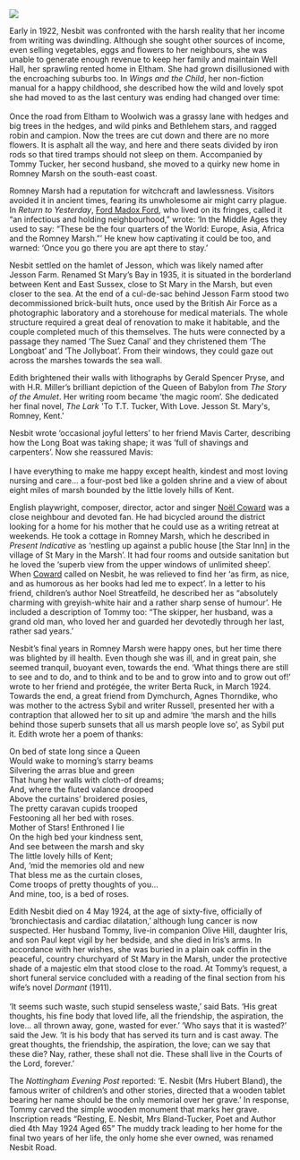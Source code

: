 <html><head></head><body><a href="https://juncture-digital.org"><img src="https://juncture-digital.org/images/ve-button.png"/></a>
<param author="Eleanor Fitzsimon" banner="/images/banners/19c.jpg" layout="vtl" title="Edith Nesbit, the Romney Marsh and St Mary's Bay" ve-config=""/>

<param aliases="Romney Marsh" eid="Q1506093" ve-entity=""/>
<param aliases="St Mary in the Marsh" eid="Q7594628" ve-entity=""/>
<param aliases="Eltham" eid="Q2057625" ve-entity=""/>
<param aliases="Woolwich" eid="Q1006232" ve-entity=""/>
<param aliases="St Mary’s Bay" eid="Q7594245" ve-entity=""/>
<param aliases="Star Inn" eid="Q26627948" ve-entity=""/>

Early in 1922, Nesbit was confronted with the harsh reality that her income from writing was dwindling. Although she sought other sources of income, even selling vegetables, eggs and flowers to her neighbours, she was unable to generate enough revenue to keep her family and maintain Well Hall, her sprawling rented home in Eltham. She had grown disillusioned with the encroaching suburbs too. In _Wings and the Child_, her non-fiction manual for a happy childhood, she described how the wild and lovely spot she had moved to as the last century was ending had changed over time: 
<br/><br/>
Once the road from Eltham to Woolwich was a grassy lane with hedges and big trees in the hedges, and wild pinks and Bethlehem stars, and ragged robin and campion. Now the trees are cut down and there are no more flowers. It is asphalt all the way, and here and there seats divided by iron rods so that tired tramps should not sleep on them.
Accompanied by Tommy Tucker, her second husband, she moved to a quirky new home in Romney Marsh on the south-east coast. 
<param manifest="https://iiif.juncture-digital.org/wc:St_Mary%27s_Bay_-_1984_-_geograph.org.uk_-_2368859.jpg/manifest.json" ve-image-v2/>
<param center="Q2057625" ve-map="" zoom="11"/>

Romney Marsh had a reputation for witchcraft and lawlessness. Visitors avoided it in ancient times, fearing its unwholesome air might carry plague. In _Return to Yesterday_, [Ford Madox Ford](/20c/20c-fordmadoxford-biography), who lived on its fringes, called it “an infectious and holding neighbourhood,” wrote: ‘In the Middle Ages they used to say: “These be the four quarters of the World: Europe, Asia, Africa and the Romney Marsh.”’ He knew how captivating it could be too, and warned: ‘Once you go there you are apt there to stay.’
<param manifest="https://iiif.juncture-digital.org/wc:The_description_of_Romney_Marsh_RMG_K1030-001.jpg/manifest.json" ve-image-v2/>
<param center="Q1506093" ve-map="" zoom="10"/>

Nesbit settled on the hamlet of Jesson, which was likely named after Jesson Farm. Renamed St Mary’s Bay in 1935, it is situated in the borderland between Kent and East Sussex, close to St Mary in the Marsh, but even closer to the sea. At the end of a cul-de-sac behind Jesson Farm stood two decommissioned brick-built huts, once used by the British Air Force as a photographic laboratory and a storehouse for medical materials. The whole structure required a great deal of renovation to make it habitable, and the couple completed much of this themselves. The huts were connected by a passage they named ‘The Suez Canal’ and they christened them ‘The Longboat’ and ‘The Jollyboat’. From their windows, they could gaze out across the marshes towards the sea wall. 
<param manifest="https://iiif.juncture-digital.org/wc:Jesson_Outfall_-_geograph.org.uk_-_449530.jpg/manifest.json" ve-image-v2/>
<param center="Q7594245" ve-map="" zoom="12"/>

Edith brightened their walls with lithographs by Gerald Spencer Pryse, and with H.R. Miller’s brilliant depiction of the Queen of Babylon from _The Story of the Amulet_. Her writing room became ‘the magic room’. She dedicated her final novel, _The Lark_ 'To T.T. Tucker, With Love. Jesson St. Mary's, Romney, Kent.'
<param manifest="https://iiif.juncture-digital.org/wc:Pg_082--The_story_of_the_amulet.png/manifest.json" ve-image-v2/>
 
Nesbit wrote ‘occasional joyful letters’ to her friend Mavis Carter, describing how the Long Boat was taking shape; it was ’full of shavings and carpenters’. Now she reassured Mavis:
<br/><br/>
I have everything to make me happy except health, kindest and most loving nursing and care... a four-post bed like a golden shrine and a view of about eight miles of marsh bounded by the little lovely hills of Kent.
<param manifest="https://iiif.juncture-digital.org/wc:Footpath_alongside_the_New_Sewer_-_geograph.org.uk_-_2057354.jpg/manifest.json" ve-image-v2/>

English playwright, composer, director, actor and singer [Noël Coward](/20c/20c-coward-biography) was a close neighbour and devoted fan. He had bicycled around the district looking for a home for his mother that he could use as a writing retreat at weekends. He took a cottage in Romney Marsh, which he described in _Present Indicative_ as ‘nestling up against a public house [the Star Inn] in the village of St Mary in the Marsh’. It had four rooms and outside sanitation but he loved the ‘superb view from the upper windows of unlimited sheep’. When [Coward](/20c/20c-coward-biography) called on Nesbit, he was relieved to find her ‘as firm, as nice, and as humorous as her books had led me to expect’. In a letter to his friend, children’s author Noel Streatfeild, he described her as “absolutely charming with greyish-white hair and a rather sharp sense of humour’. He included a description of Tommy too: “The skipper, her husband, was a grand old man, who loved her and guarded her devotedly through her last, rather sad years.’
<param manifest="https://iiif.juncture-digital.org/wc:Star_Inn%2C_Pub_Sign%2C_St_Mary_in_the_Marsh_-_geograph.org.uk_-_2153416.jpg/manifest.json" ve-image-v2/>
<param center="Q7594628" ve-map="" zoom="16"/>

Nesbit’s final years in Romney Marsh were happy ones, but her time there was blighted by ill health. Even though she was ill, and in great pain, she seemed tranquil, buoyant even, towards the end. ‘What things there are still to see and to do, and to think and to be and to grow into and to grow out of!’ wrote to her friend and protégée, the writer Berta Ruck, in March 1924. Towards the end, a great friend from Dymchurch, Agnes Thorndike, who was mother to the actress Sybil and writer Russell, presented her with a contraption that allowed her to sit up and admire ‘the marsh and the hills behind those superb sunsets that all us marsh people love so’, as Sybil put it. 
Edith wrote her a poem of thanks: 
<param manifest="https://iiif.juncture-digital.org/wc:Dymchurch_Beach_looking_East_2.JPG/manifest.json" ve-image-v2/>

On bed of state long since a Queen   
Would wake to morning’s starry beams   
Silvering the arras blue and green   
That hung her walls with cloth-of dreams;   
And, where the fluted valance drooped    
Above the curtains’ broidered posies,     
The pretty caravan cupids trooped    
Festooning all her bed with roses.    
Mother of Stars! Enthroned I lie   
On the high bed your kindness sent,    
And see between the marsh and sky    
The little lovely hills of Kent;   
And, ’mid the memories old and new    
That bless me as the curtain closes,    
Come troops of pretty thoughts of you...    
And mine, too, is a bed of roses.   
<param manifest="https://iiif.juncture-digital.org/wc:Footbridge_over_the_New_Sewer_-_geograph.org.uk_-_2152151.jpg/manifest.json" ve-image-v2/>

Edith Nesbit died on 4 May 1924, at the age of sixty-five, officially of ‘bronchiectasis and cardiac dilatation,’ although lung cancer is now suspected. Her husband Tommy, live-in companion Olive Hill, daughter Iris, and son Paul kept vigil by her bedside, and she died in Iris’s arms. In accordance with her wishes, she was buried in a plain oak coffin in the peaceful, country churchyard of St Mary in the Marsh, under the protective shade of a majestic elm that stood close to the road. At Tommy’s request, a short funeral service concluded with a reading of the final section from his wife’s novel _Dormant_ (1911). 
<br/><br/>
‘It seems such waste, such stupid senseless waste,’ said Bats. ‘His great thoughts, his fine body that loved life, all the friendship, the aspiration, the love... all thrown away, gone, wasted for ever.’ ‘Who says that it is wasted?’ said the Jew. ‘It is his body that has served its turn and is cast away. The great thoughts, the friendship, the aspiration, the love; can we say that these die? Nay, rather, these shall not die. These shall live in the Courts of the Lord, forever.’
<param manifest="https://iiif.juncture-digital.org/wc:St_Mary%2C_St_Mary_in_the_Marsh.JPG/manifest.json" ve-image-v2/>

The _Nottingham Evening Post_ reported: ‘E. Nesbit (Mrs Hubert Bland), the famous writer of children’s and other stories, directed that a wooden tablet bearing her name should be the only memorial over her grave.’ In response, Tommy carved the simple wooden monument that marks her grave. Inscription reads “Resting, E. Nesbit, Mrs Bland-Tucker, Poet and Author died 4th May 1924 Aged 65” The muddy track leading to her home for the final two years of her life, the only home she ever owned, was renamed Nesbit Road. 
<param manifest="https://iiif.juncture-digital.org/wc:E_Nesbit%27s_Grave_-_St_Mary_In_The_Marsh_Churchyard.jpg/manifest.json" ve-image-v2/>
</body></html>